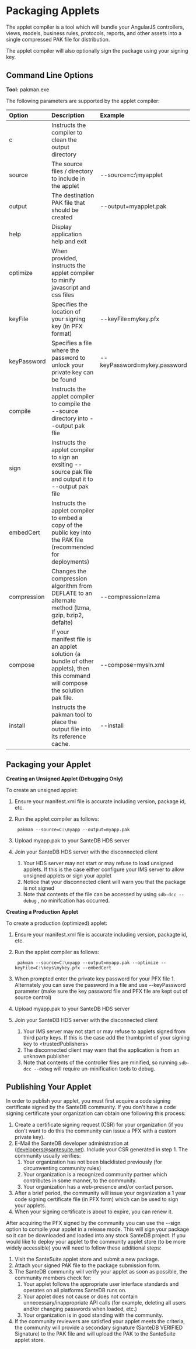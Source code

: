 # Packaging Applets

The applet compiler is a tool which will bundle your AngularJS controllers, views, models, business rules, protocols, reports, and other assets into a single compressed PAK file for distribution.

The applet compiler will also optionally sign the package using your signing key.

## Command Line Options

**Tool:** pakman.exe

The following parameters are supported by the applet compiler:

| Option | Description | Example |
| :--- | :--- | :--- |
| c | Instructs the compiler to clean the output directory |  |
| source | The source files / directory to include in the applet | --source=c:\myapplet |
| output | The destination PAK file that should be created | --output=myapplet.pak |
| help | Display application help and exit |  |
| optimize | When provided, instructs the applet compiler to minify javascript and css files |  |
| keyFile | Specifies the location of your signing key \(in PFX format\) | --keyFile=mykey.pfx |
| keyPassword | Specifies a file where the password to unlock your private key can be found | --keyPassword=mykey.password |
| compile | Instructs the applet compiler to compile the --source directory into --output pak flie |  |
| sign | Instructs the applet compiler to sign an exsiting --source pak file and output it to --output pak file |  |
| embedCert | Instructs the applet compiler to embed a copy of the public key into the PAK file \(recommended for deployments\) |  |
| compression | Changes the compression algorithm from DEFLATE to an alternate method \(lzma, gzip, bzip2, defalte\) | --compression=lzma |
| compose | If your manifest file is an applet solution \(a bundle of other applets\), then this command will compose the solution pak file. | --compose=mysln.xml |
| install | Instructs the pakman tool to place the output file into its reference cache. | --install |

## **Packaging your Applet**

**Creating an Unsigned Applet \(Debugging Only\)**

To create an unsigned applet:

1. Ensure your manifest.xml file is accurate including version, package id, etc.
2. Run the applet compiler as follows:

   ```text
    pakman --source=C:\myapp --output=myapp.pak
   ```

3. Upload myapp.pak to your SanteDB HDS server
4. Join your SanteDB HDS server with the disconnected client
   1. Your HDS server may not start or may refuse to load unsigned applets. If this is the case either configure your IMS server to allow unsigned applets or sign your applet 
   2. Notice that your disconnected client will warn you that the package is not signed
   3. Note that contents of the file can be accessed by using `sdb-dcc --debug` , no minifcation has occurred.

**Creating a Production Applet**

To create a production \(optimized\) applet:

1. Ensure your manifest.xml file is accurate including version, packagte id, etc.
2. Run the applet compiler as follows:

   ```text
    pakman --source=C:\myapp --output=myapp.pak --optimize --keyFile=C:\keys\mykey.pfx --embedCert
   ```

3. When prompted enter the private key password for your PFX file 1. Alternately you can save the password in a file and use --keyPassword parameter \(make sure the key password file and PFX file are kept out of source control\)
4. Upload myapp.pak to your SanteDB HDS server
5. Join your SanteDB HDS server with the disconnected client
   1. Your IMS server may not start or may refuse to applets signed from third party keys. If this is the case add the thumbprint of your signing key to &lt;trustedPublishers&gt;
   2. The disconnected client may warn that the application is from an unknown publisher
   3. Note that contents of the controller files are minified, so running `sdb-dcc --debug` will require un-minification tools to debug.

## Publishing Your Applet

In order to publish your applet, you must first acquire a code signing certificate signed by the SanteDB community. If you don't have a code signing certificate your organization can obtain one following this process:

1. Create a certificate signing request \(CSR\) for your organization \(if you don't want to do this the community can issue a PFX with a custom private key\).
2. E-Mail the SanteDB developer administration at \(developers@santesuite.net\). Include your CSR generated in step 1.  The community usually verifies:
   1. Your organization has not been blacklisted previously \(for circumventing community rules\)
   2. Your organization is a recognized community partner which contributes in some manner, to the community.
   3. Your organization has a web-presence and/or contact person.
3. After a brief period, the community will issue your organization a 1 year code signing certificate file \(in PFX form\) which can be used to sign your applets.
4. When your signing certificate is about to expire, you can renew it.

After acquiring the PFX signed by the community you can use the --sign option to compile your applet in a release mode. This will sign your package so it can be downloaded and loaded into any stock SanteDB project. If you would like to deploy your applet to the community applet store \(to be more widely accessible\) you will need to follow these additional steps:

1. Visit the SanteSuite applet store and submit a new package.
2. Attach your signed PAK file to the package submission form.
3. The SanteDB community will verify your applet as soon as possible, the community members check for:
   1. Your applet follows the appropriate user interface standards and operates on all platforms SanteDB runs on.
   2. Your applet does not cause or does not contain unnecessary/inappropriate API calls \(for example, deleting all users and/or changing passwords when loaded, etc.\)
   3. Your organization is in good standing with the community.
4. If the community reviewers are satisfied your applet meets the criteria, the community will provide a secondary signature \(SanteDB VERIFIED Signature\) to the PAK file and will upload the PAK to the SanteSuite applet store. 

